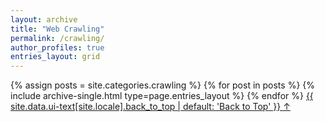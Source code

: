```yaml
---
layout: archive
title: "Web Crawling"
permalink: /crawling/
author_profiles: true
entries_layout: grid
---
```


{% assign posts = site.categories.crawling %}
{% for post in posts %} 
  {% include archive-single.html type=page.entries_layout %} 
{% endfor %}
<a href="#page-title" class="back-to-top">{{ site.data.ui-text[site.locale].back_to_top | default: 'Back to Top' }} &uarr;</a>